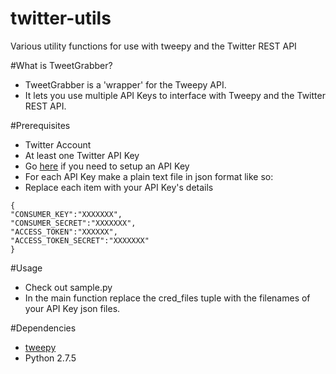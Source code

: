 # twitter-utils
Various utility functions for use with tweepy and the Twitter REST API

#What is TweetGrabber?
- TweetGrabber is a 'wrapper' for the Tweepy API.
- It lets you use multiple API Keys to interface with Tweepy and the Twitter REST API.


#Prerequisites 
- Twitter Account
- At least one Twitter API Key
- Go [here](https://apps.twitter.com/) if you need to setup an API Key
- For each API Key make a plain text file in json format like so:
- Replace each item with your API Key's details
```
{
"CONSUMER_KEY":"XXXXXXX",
"CONSUMER_SECRET":"XXXXXXX",
"ACCESS_TOKEN":"XXXXXX",
"ACCESS_TOKEN_SECRET":"XXXXXXX"
}
```

#Usage
- Check out sample.py
- In the main function replace the cred_files tuple with the filenames of your API Key json files.


#Dependencies
- [tweepy](http://www.tweepy.org/)
- Python 2.7.5
